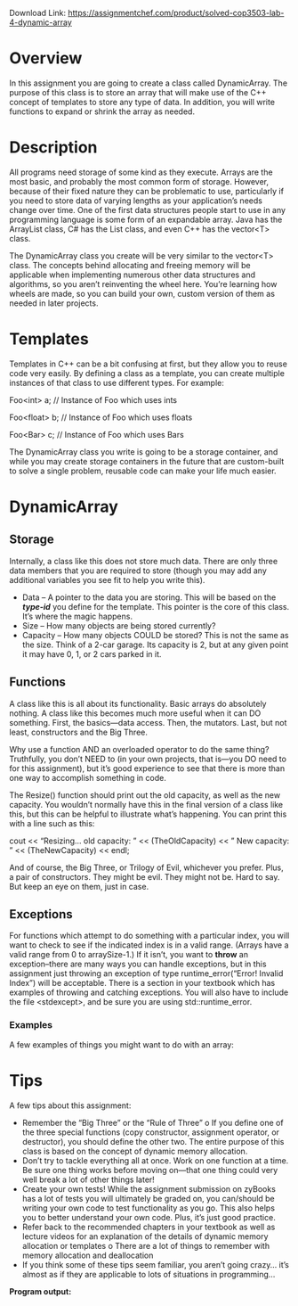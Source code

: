 Download Link: https://assignmentchef.com/product/solved-cop3503-lab-4-dynamic-array
<br>
<h1>Overview</h1>

In this assignment you are going to create a class called DynamicArray. The purpose of this class is to store an array that will make use of the C++ concept of templates to store any type of data. In addition, you will write functions to expand or shrink the array as needed.

<h1>Description</h1>

All programs need storage of some kind as they execute. Arrays are the most basic, and probably the most common form of storage. However, because of their fixed nature they can be problematic to use, particularly if you need to store data of varying lengths as your application’s needs change over time. One of the first data structures people start to use in any programming language is some form of an expandable array. Java has the ArrayList class, C# has the List class, and even C++ has the vector&lt;T&gt; class.

The DynamicArray class you create will be very similar to the vector&lt;T&gt; class. The concepts behind allocating and freeing memory will be applicable when implementing numerous other data structures and algorithms, so you aren’t reinventing the wheel here. You’re learning how wheels are made, so you can build your own, custom version of them as needed in later projects.

<h1>Templates</h1>

Templates in C++ can be a bit confusing at first, but they allow you to reuse code very easily. By defining a class as a template, you can create multiple instances of that class to use different types. For example:

Foo&lt;int&gt; a; // Instance of Foo which uses ints

Foo&lt;float&gt; b; // Instance of Foo which uses floats

Foo&lt;Bar&gt; c; // Instance of Foo which uses Bars

The DynamicArray class you write is going to be a storage container, and while you may create storage containers in the future that are custom-built to solve a single problem, reusable code can make your life much easier.

<h1>DynamicArray</h1>

<h2>Storage</h2>

Internally, a class like this does not store much data. There are only three data members that you are required to store (though you may add any additional variables you see fit to help you write this).

<ul>

 <li>Data – A pointer to the data you are storing. This will be based on the <strong><em>type-id</em></strong> you define for the template. This pointer is the core of this class. It’s where the magic happens.</li>

 <li>Size – How many objects are being stored currently?</li>

 <li>Capacity – How many objects COULD be stored? This is not the same as the size. Think of a 2-car garage. Its capacity is 2, but at any given point it may have 0, 1, or 2 cars parked in it.</li>

</ul>

<h2>Functions</h2>

A class like this is all about its functionality. Basic arrays do absolutely nothing. A class like this becomes much more useful when it can DO something. First, the basics—data access. Then, the mutators. Last, but not least, constructors and the Big Three.

Why use a function AND an overloaded operator to do the same thing? Truthfully, you don’t NEED to (in your own projects, that is—you DO need to for this assignment), but it’s good experience to see that there is more than one way to accomplish something in code.

The Resize() function should print out the old capacity, as well as the new capacity. You wouldn’t normally have this in the final version of a class like this, but this can be helpful to illustrate what’s happening. You can print this with a line such as this:

cout &lt;&lt; “Resizing… old capacity: ” &lt;&lt; (TheOldCapacity) &lt;&lt; ” New capacity: ” &lt;&lt; (TheNewCapacity) &lt;&lt; endl;




And of course, the Big Three, or Trilogy of Evil, whichever you prefer. Plus, a pair of constructors. They might be evil. They might not be. Hard to say. But keep an eye on them, just in case.




<strong> </strong>

<h2>Exceptions</h2>

For functions which attempt to do something with a particular index, you will want to check to see if the indicated index is in a valid range. (Arrays have a valid range from 0 to arraySize-1.) If it isn’t, you want to <strong>throw</strong> an exception–there are many ways you can handle exceptions, but in this assignment just throwing an exception of type runtime_error(“Error! Invalid Index”) will be acceptable. There is a section in your textbook which has examples of throwing and catching exceptions. You will also have to include the file &lt;stdexcept&gt;, and be sure you are using std::runtime_error.

<h3>Examples</h3>

A few examples of things you might want to do with an array:

<h1>Tips</h1>

A few tips about this assignment:

<ul>

 <li>Remember the “Big Three” or the “Rule of Three” o If you define one of the three special functions (copy constructor, assignment operator, or destructor), you should define the other two. The entire purpose of this class is based on the concept of dynamic memory allocation.</li>

 <li>Don’t try to tackle everything all at once. Work on one function at a time. Be sure one thing works before moving on—that one thing could very well break a lot of other things later!</li>

 <li>Create your own tests! While the assignment submission on zyBooks has a lot of tests you will ultimately be graded on, you can/should be writing your own code to test functionality as you go. This also helps you to better understand your own code. Plus, it’s just good practice.</li>

 <li>Refer back to the recommended chapters in your textbook as well as lecture videos for an explanation of the details of dynamic memory allocation or templates o There are a lot of things to remember with memory allocation and deallocation</li>

 <li>If you think some of these tips seem familiar, you aren’t going crazy… it’s almost as if they are applicable to lots of situations in programming…</li>

</ul>

<strong>Program output: </strong>





